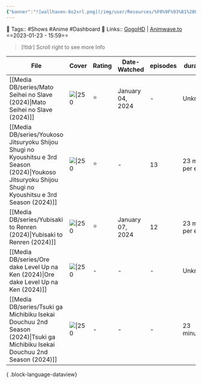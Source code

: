 ```yaml
---
{"banner":"![wallhaven-6o2xrl.png](/img/user/Resources/%F0%9F%93%81%20Files/%F0%9F%93%B8Images/wallhaven-6o2xrl.png)","banner_y":0.513,"cssclasses":["cards"],"number":21,"image":"https://wallpapers-clan.com/wp-content/uploads/2022/12/anime-eyes-gif-pfp-1.gif","dg-publish":true,"banner_icon":"📺","permalink":"/media-db/anime-list-2024/","dgPassFrontmatter":true,"noteIcon":"3","created":"2024-01-04T04:42:23.404+05:30","updated":"2024-01-04T04:42:48.286+05:30"}
---
```


🧶 Tags:: #Shows #Anime  #Dashboard 
🔗 Links:: [GogoHD](https://gogohd.net) | [Animwave.to](https://aniwave.to/home)
==2023-01-23 - 15:59==

> [!tldr] Scroll right to see more Info

| File                                                                                                                                                        | Cover                                                              | Rating | Date-Watched     | episodes | duration      | genres                                                                    | status      |
| ----------------------------------------------------------------------------------------------------------------------------------------------------------- | ------------------------------------------------------------------ | ------ | ---------------- | -------- | ------------- | ------------------------------------------------------------------------- | ----------- |
| [[Media DB/series/Mato Seihei no Slave (2024)\|Mato Seihei no Slave (2024)]]                                                                             | ![\|250](https://cdn.myanimelist.net/images/anime/1519/138908.jpg) | ⭐      | January 04, 2024 | \-       | Unknown       | <ul><li>Action</li><li>Fantasy</li><li>Ecchi</li></ul>                    | 🟡 watching |
| [[Media DB/series/Youkoso Jitsuryoku Shijou Shugi no Kyoushitsu e 3rd Season (2024)\|Youkoso Jitsuryoku Shijou Shugi no Kyoushitsu e 3rd Season (2024)]] | ![\|250](https://cdn.myanimelist.net/images/anime/1332/139318.jpg) | ⭐      | \-               | 13       | 23 min per ep | <ul><li>Drama</li><li>Suspense</li></ul>                                  | 🟡 watching |
| [[Media DB/series/Yubisaki to Renren (2024)\|Yubisaki to Renren (2024)]]                                                                                 | ![\|250](https://cdn.myanimelist.net/images/anime/1188/139825.jpg) | ⭐      | January 07, 2024 | 12       | 23 min per ep | <ul><li>Romance</li></ul>                                                 | 🟡 watching |
| [[Media DB/series/Ore dake Level Up na Ken (2024)\|Ore dake Level Up na Ken (2024)]]                                                                     | ![\|250](https://cdn.myanimelist.net/images/anime/1170/138393.jpg) | \-     | \-               | \-       | Unknown       | <ul><li>Action</li><li>Adventure</li><li>Fantasy</li></ul>                | 🚧 Waiting  |
| [[Media DB/series/Tsuki ga Michibiku Isekai Douchuu 2nd Season (2024)\|Tsuki ga Michibiku Isekai Douchuu 2nd Season (2024)]]                             | ![\|250](https://cdn.myanimelist.net/images/anime/1752/139314.jpg) | \-     | \-               | \-       | 23 minutes    | <ul><li>Action</li><li>Adventure</li><li>Comedy</li><li>Fantasy</li></ul> | 🚧 Waiting  |

{ .block-language-dataview}